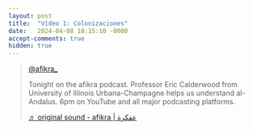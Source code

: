 ```yaml
---
layout: post
title:  "Vídeo 1: Colonizaciones"
date:   2024-04-08 18:15:10 -0000
accept-comments: true
hidden: true
---
```

<blockquote class="tiktok-embed" cite="https://www.tiktok.com/@afikra_/video/7332105781396917512" data-video-id="7332105781396917512" data-embed-from="embed_page" style="max-width:605px; min-width:325px;"> <section> <a target="_blank" title="@afikra_" href="https://www.tiktok.com/@afikra_?refer=embed">@afikra_</a> <p>Tonight on the afikra podcast. Professor Eric Calderwood from University of Illinois Urbana-Champagne helps us understand al-Andalus. 6pm on YouTube and all major podcasting platforms.</p> <a target="_blank" title="♬ original sound - afikra | عفكرة" href="https://www.tiktok.com/music/original-sound-7332105818877217538?refer=embed">♬ original sound - afikra | عفكرة</a> </section> </blockquote> <script async src="https://www.tiktok.com/embed.js"></script>